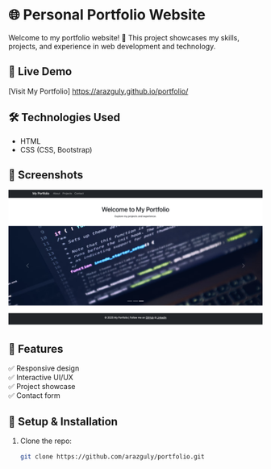 # 🌐 Personal Portfolio Website

Welcome to my portfolio website! 🚀 This project showcases my skills, projects, and experience in web development and technology.

## 🔗 Live Demo  
[Visit My Portfolio] https://arazguly.github.io/portfolio/

## 🛠️ Technologies Used  
- HTML  
- CSS (CSS, Bootstrap)  

## 📸 Screenshots  
![Screen Shot Portfolio.png](https://raw.githubusercontent.com/Arazguly/portfolio/main/Screen%20Shot%20Portfolio.png
)

## 📄 Features  
✅ Responsive design  
✅ Interactive UI/UX  
✅ Project showcase  
✅ Contact form   

## 📌 Setup & Installation  
1. Clone the repo:  
   ```bash
   git clone https://github.com/arazguly/portfolio.git
